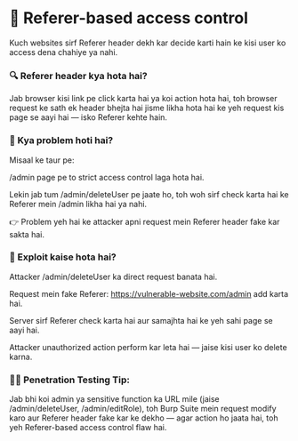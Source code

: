 # 🧠 Referer-based access control 
Kuch websites sirf Referer header dekh kar decide karti hain ke kisi user ko access dena chahiye ya nahi.

### 🔍 Referer header kya hota hai?
Jab browser kisi link pe click karta hai ya koi action hota hai, toh browser request ke sath ek header bhejta hai jisme likha hota hai ke yeh request kis page se aayi hai — isko Referer kehte hain.

### 🛑 Kya problem hoti hai?
Misaal ke taur pe:

/admin page pe to strict access control laga hota hai.

Lekin jab tum /admin/deleteUser pe jaate ho, toh woh sirf check karta hai ke Referer mein /admin likha hai ya nahi.

👉 Problem yeh hai ke attacker apni request mein Referer header fake kar sakta hai.

### 🧪 Exploit kaise hota hai?
Attacker /admin/deleteUser ka direct request banata hai.

Request mein fake Referer: https://vulnerable-website.com/admin add karta hai.

Server sirf Referer check karta hai aur samajhta hai ke yeh sahi page se aayi hai.

Attacker unauthorized action perform kar leta hai — jaise kisi user ko delete karna.

### 🕵️‍♂️ Penetration Testing Tip:
Jab bhi koi admin ya sensitive function ka URL mile (jaise /admin/deleteUser, /admin/editRole), toh Burp Suite mein request modify karo aur Referer header fake kar ke dekho — agar action ho jaata hai, toh yeh Referer-based access control flaw hai.
